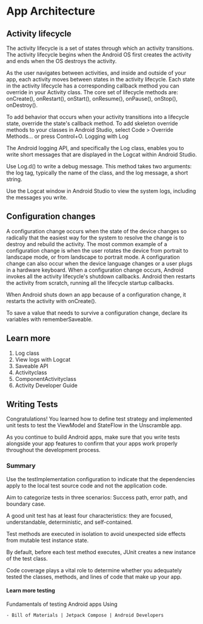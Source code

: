 # App Architecture

## Activity lifecycle

The activity lifecycle is a set of states through which an activity transitions. The activity lifecycle begins when the Android OS first creates the activity and ends when the OS destroys the activity.

As the user navigates between activities, and inside and outside of your app, each activity moves between states in the activity lifecycle.
Each state in the activity lifecycle has a corresponding callback method you can override in your Activity class. The core set of lifecycle methods are: onCreate(), onRestart(), onStart(), onResume(), onPause(), onStop(), onDestroy().

To add behavior that occurs when your activity transitions into a lifecycle state, override the state's callback method.
To add skeleton override methods to your classes in Android Studio, select Code > Override Methods... or press Control+O.
Logging with Log

The Android logging API, and specifically the Log class, enables you to write short messages that are displayed in the Logcat within Android Studio.

Use Log.d() to write a debug message. This method takes two arguments: the log tag, typically the name of the class, and the log message, a short string.

Use the Logcat window in Android Studio to view the system logs, including the messages you write.

## Configuration changes

A configuration change occurs when the state of the device changes so radically that the easiest way for the system to resolve the change is to destroy and rebuild the activity.
The most common example of a configuration change is when the user rotates the device from portrait to landscape mode, or from landscape to portrait mode. A configuration change can also occur when the device language changes or a user plugs in a hardware keyboard.
When a configuration change occurs, Android invokes all the activity lifecycle's shutdown callbacks. Android then restarts the activity from scratch, running all the lifecycle startup callbacks.

When Android shuts down an app because of a configuration change, it restarts the activity with onCreate().

To save a value that needs to survive a configuration change, declare its variables with rememberSaveable.

## Learn more

1. Log class
2. View logs with Logcat
3. Saveable API
4. Activityclass
5. ComponentActivityclass
6. Activity Developer Guide

## Writing Tests

Congratulations! You learned how to define test strategy and implemented unit tests to test the ViewModel and StateFlow in the Unscramble app.

As you continue to build Android apps, make sure that you write tests alongside your app features to confirm that your apps work properly throughout the development process.

### Summary

Use the testImplementation configuration to indicate that the dependencies apply to the local test source code and not the application code.

Aim to categorize tests in three scenarios: Success path, error path, and boundary case.

A good unit test has at least four characteristics: they are focused, understandable, deterministic, and self-contained.

Test methods are executed in isolation to avoid unexpected side effects from mutable test instance state.

By default, before each test method executes, JUnit creates a new instance of the test class.

Code coverage plays a vital role to determine whether you adequately tested the classes, methods, and lines of code that make up your app.

#### Learn more testing

Fundamentals of testing Android apps
Using

    - Bill of Materials | Jetpack Compose | Android Developers
